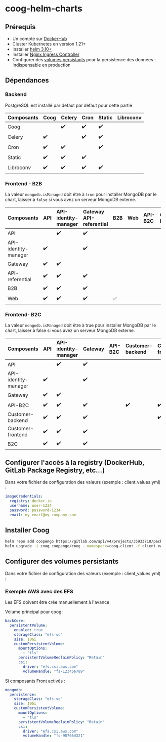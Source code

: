# coog-helm-charts
## Prérequis

- Un compte sur [DockerHub](https://hub.docker.com/)
- Cluster Kubernetes en version 1.21+
- Installer [helm 3.10+](https://helm.sh/)
- Installer [Nginx Ingress Controller](https://kubernetes.github.io/ingress-nginx/deploy/)
- Configurer des [volumes persistants](https://kubernetes.io/fr/docs/concepts/storage/persistent-volumes/) pour la persistence des données - Indispensable en production

## Dépendances
### Backend

PostgreSQL est installé par defaut par defaut pour cette partie

| Composants | Coog               | Celery             | Cron               | Static             | Libroconv |
| :--------- | :----------------- | :----------------- | :----------------- | :----------------- | :-------- |
| Coog       |                    | :heavy_check_mark: | :heavy_check_mark: | :heavy_check_mark: |           |
| Celery     | :heavy_check_mark: |                    | :heavy_check_mark: | :heavy_check_mark: |           |
| Cron       | :heavy_check_mark: | :heavy_check_mark: |                    | :heavy_check_mark: |           |
| Static     | :heavy_check_mark: | :heavy_check_mark: | :heavy_check_mark: |                    |           |
| Libroconv  | :heavy_check_mark: | :heavy_check_mark: | :heavy_check_mark: | :heavy_check_mark: |           |

### Frontend - B2B

La valeur `mongodb.isManaged` doit être à `true` pour installer MongoDB par le chart, laisser à `false` si vous avez un serveur MongoDB externe.

| Composants           | API                | API-identity-manager | Gateway API-referential | B2B                | Web | API-B2C | Customer-backend | Customer-frontend | B2C |
| :------------------- | :----------------- | :------------------- | :---------------------- | :----------------- | :-- | :------ | :--------------- | :---------------- | :-- |
| API                  |                    | :heavy_check_mark:   | :heavy_check_mark:      |                    |     |         |                  |                   |     |
| API-identity-manager | :heavy_check_mark: |                      | :heavy_check_mark:      |                    |     |         |                  |                   |     |
| Gateway              | :heavy_check_mark: | :heavy_check_mark:   |                         |                    |     |         |                  |                   |     |
| API-referential      | :heavy_check_mark: | :heavy_check_mark:   | :heavy_check_mark:      |                    |     |         |                  |                   |     |
| B2B                  | :heavy_check_mark: | :heavy_check_mark:   | :heavy_check_mark:      |                    |     |         |                  |                   |     |
| Web                  | :heavy_check_mark: | :heavy_check_mark:   | :heavy_check_mark:      | :white_check_mark: |     |         |                  |                   |     |

### Frontend- B2C

La valeur `mongodb.isManaged` doit être à true pour installer MongoDB par le chart, laisser à false si vous avez un serveur MongoDB externe.

| Composants           | API                | API-identity-manager | Gateway            | API-B2C | Customer-backend   | Customer-frontend  | B2C |
| :------------------- | :----------------- | :------------------- | :----------------- | :------ | :----------------- | :----------------- | :-- |
| API                  |                    | :heavy_check_mark:   | :heavy_check_mark: |         |                    |                    |     |
| API-identity-manager | :heavy_check_mark: |                      | :heavy_check_mark: |         |                    |                    |     |
| Gateway              | :heavy_check_mark: | :heavy_check_mark:   |                    |         |                    |                    |     |
| API-B2C              | :heavy_check_mark: | :heavy_check_mark:   | :heavy_check_mark: |         | :heavy_check_mark: | :heavy_check_mark: |     |
| Customer-backend     | :heavy_check_mark: | :heavy_check_mark:   | :heavy_check_mark: |         |                    | :heavy_check_mark: |     |
| Customer-frontend    | :heavy_check_mark: | :heavy_check_mark:   | :heavy_check_mark: |         |                    |                    |     |
| B2C                  | :heavy_check_mark: | :heavy_check_mark:   | :heavy_check_mark: |         |                    |                    |     |

## Configurer l'accès à la registry (DockerHub, GitLab Package Registry, etc...)

Dans votre fichier de configuration des valeurs (exemple : client_values.yml) :

```yaml
imageCredentials:
  registry: docker.io
  username: user-1234
  password: password-1234
  email: my-email@my-company.com
```

## Installer Coog

```bash
helm repo add coopengo https://gitlab.com/api/v4/projects/35933718/packages/helm/stable
helm upgrade -i coog coopengo/coog --namespace=coog-client -f client_values.yml
```
## Configurer des volumes persistants

Dans votre fichier de configuration des valeurs (exemple : client_values.yml) :

### Exemple AWS avec des EFS

Les EFS doivent être crée manuellement à l'avance.

Volume principal pour coog:
```yaml
backCore:
  persistentVolume:
    enabled: true
    storageClass: "efs-sc"
    size: 10Gi
    customPersistentVolume:
      mountOptions:
        - "tls"
      persistentVolumeReclaimPolicy: "Retain"
      csi:
        driver: "efs.csi.aws.com"
        volumeHandle: "fs-123456789"
```

Si composants Front activés :
```yaml
mongodb:
  persistence:
    storageClass: "efs-sc"
    size: 10Gi
    customPersistentVolume:
      mountOptions:
        - "tls"
      persistentVolumeReclaimPolicy: "Retain"
      csi:
        driver: "efs.csi.aws.com"
        volumeHandle: "fs-987654321"
```
